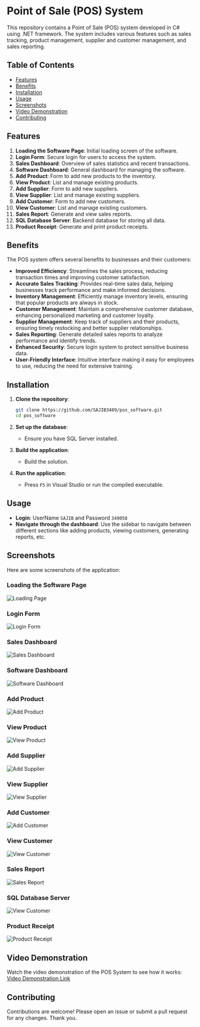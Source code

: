 # Point of Sale (POS) System

This repository contains a Point of Sale (POS) system developed in C# using .NET framework. The system includes various features such as sales tracking, product management, supplier and customer management, and sales reporting.

## Table of Contents

- [Features](#features)
- [Benefits](#benefits)
- [Installation](#installation)
- [Usage](#usage)
- [Screenshots](#screenshots)
- [Video Demonstration](#video-demonstration)
- [Contributing](#contributing)

## Features

1. **Loading the Software Page**: Initial loading screen of the software.
2. **Login Form**: Secure login for users to access the system.
3. **Sales Dashboard**: Overview of sales statistics and recent transactions.
4. **Software Dashboard**: General dashboard for managing the software.
5. **Add Product**: Form to add new products to the inventory.
6. **View Product**: List and manage existing products.
7. **Add Supplier**: Form to add new suppliers.
8. **View Supplier**: List and manage existing suppliers.
9. **Add Customer**: Form to add new customers.
10. **View Customer**: List and manage existing customers.
11. **Sales Report**: Generate and view sales reports.
12. **SQL Database Server**: Backend database for storing all data.
13. **Product Receipt**: Generate and print product receipts.

## Benefits

The POS system offers several benefits to businesses and their customers:

- **Improved Efficiency**: Streamlines the sales process, reducing transaction times and improving customer satisfaction.
- **Accurate Sales Tracking**: Provides real-time sales data, helping businesses track performance and make informed decisions.
- **Inventory Management**: Efficiently manage inventory levels, ensuring that popular products are always in stock.
- **Customer Management**: Maintain a comprehensive customer database, enhancing personalized marketing and customer loyalty.
- **Supplier Management**: Keep track of suppliers and their products, ensuring timely restocking and better supplier relationships.
- **Sales Reporting**: Generate detailed sales reports to analyze performance and identify trends.
- **Enhanced Security**: Secure login system to protect sensitive business data.
- **User-Friendly Interface**: Intuitive interface making it easy for employees to use, reducing the need for extensive training.

## Installation

1. **Clone the repository**:
    ```sh
    git clone https://github.com/SAJIB3489/pos_software.git
    cd pos_software
    ```

2. **Set up the database**:
    - Ensure you have SQL Server installed.

3. **Build the application**:
    - Build the solution.

4. **Run the application**:
    - Press `F5` in Visual Studio or run the compiled executable.

## Usage

- **Login**: UserName ``SAJIB`` and Password ``349058``
- **Navigate through the dashboard**: Use the sidebar to navigate between different sections like adding products, viewing customers, generating reports, etc.

## Screenshots

Here are some screenshots of the application:

### Loading the Software Page
![Loading Page](attachment/1loading.png)

### Login Form
![Login Form](attachment/2login.png)

### Sales Dashboard
![Sales Dashboard](attachment/3sale_dashboard.png)

### Software Dashboard
![Software Dashboard](attachment/4dashboard.png)

### Add Product
![Add Product](attachment/5add_product.png)

### View Product
![View Product](attachment/6view_product.png)

### Add Supplier
![Add Supplier](attachment/7add_supplier.png)

### View Supplier
![View Supplier](attachment/8view_supplier.png)

### Add Customer
![Add Customer](attachment/9add_customer.png)

### View Customer
![View Customer](attachment/10view_customer.png)

### Sales Report
![Sales Report](path/to/screenshot11.png)

### SQL Database Server
![View Customer](attachment/12database.png)

### Product Receipt
![Product Receipt](attachment/13receipt.png)


## Video Demonstration

Watch the video demonstration of the POS System to see how it works:
[Video Demonstration Link](attachment/Software_demostration.wmv)

## Contributing

Contributions are welcome! Please open an issue or submit a pull request for any changes. Thank you.

